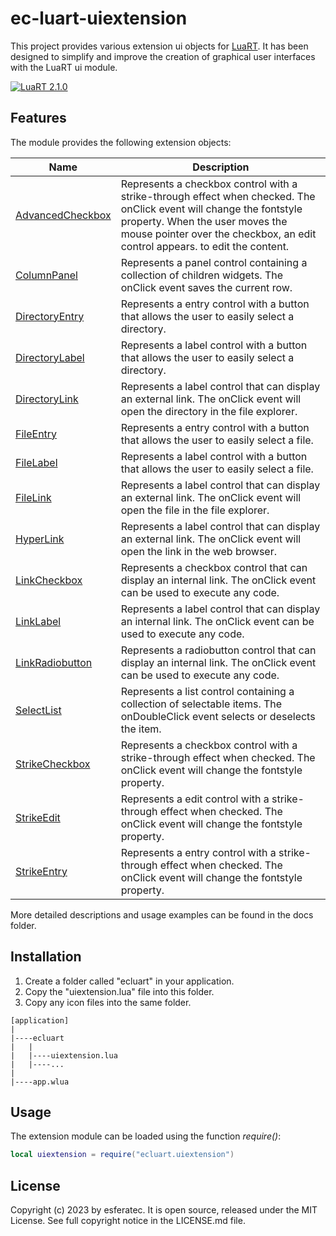 # ec-luart-uiextension

This project provides various extension ui objects for [LuaRT](https://www.luart.org/).
It has been designed to simplify and improve the creation of graphical user interfaces with the LuaRT ui module.

[![LuaRT 2.1.0](https://badgen.net/badge/LuaRT/2.1.0/blue)](https://github.com/samyeyo/LuaRT)

## Features

The module provides the following extension objects:

| Name | Description |
| --- | --- |
| [AdvancedCheckbox](docs/advancedcheckbox/README.md) | Represents a checkbox control with a strike-through effect when checked. The onClick event will change the fontstyle property. When the user moves the mouse pointer over the checkbox, an edit control appears. to edit the content. |  
| [ColumnPanel](docs/columnpanel/README.md) | Represents a panel control containing a collection of children widgets. The onClick event saves the current row. |  
| [DirectoryEntry](docs/directoryentry/README.md) | Represents a entry control with a button that allows the user to easily select a directory. |  
| [DirectoryLabel](docs/directorylabel/README.md) | Represents a label control with a button that allows the user to easily select a directory. |  
| [DirectoryLink](docs/directorylink/README.md) | Represents a label control that can display an external link. The onClick event will open the directory in the file explorer. |  
| [FileEntry](docs/fileentry/README.md) | Represents a entry control with a button that allows the user to easily select a file. |  
| [FileLabel](docs/filelabel/README.md) | Represents a label control with a button that allows the user to easily select a file. |  
| [FileLink](docs/filelink/README.md) | Represents a label control that can display an external link. The onClick event will open the file in the file explorer. |  
| [HyperLink](docs/hyperlink/README.md) | Represents a label control that can display an external link. The onClick event will open the link in the web browser. |  
| [LinkCheckbox](docs/linkcheckbox/README.md) | Represents a checkbox control that can display an internal link. The onClick event can be used to execute any code. |  
| [LinkLabel](docs/linklabel/README.md) | Represents a label control that can display an internal link. The onClick event can be used to execute any code. |  
| [LinkRadiobutton](docs/linkradiobutton/README.md) | Represents a radiobutton control that can display an internal link. The onClick event can be used to execute any code. |  
| [SelectList](docs/selectlist/README.md) | Represents a list control containing a collection of selectable items. The onDoubleClick event selects or deselects the item. |  
| [StrikeCheckbox](docs/strikecheckbox/README.md) | Represents a checkbox control with a strike-through effect when checked. The onClick event will change the fontstyle property. |  
| [StrikeEdit](docs/strikeedit/README.md) | Represents a edit control with a strike-through effect when checked. The onClick event will change the fontstyle property. |  
| [StrikeEntry](docs/strikeentry/README.md) | Represents a entry control with a strike-through effect when checked. The onClick event will change the fontstyle property. |  

More detailed descriptions and usage examples can be found in the docs folder.

## Installation

1. Create a folder called "ecluart" in your application.
1. Copy the "uiextension.lua" file into this folder.
1. Copy any icon files into the same folder.

```text
[application]
|
|----ecluart
|   |
|   |----uiextension.lua
|   |----...
|
|----app.wlua
```

## Usage

The extension module can be loaded using the function *require()*:

```lua
local uiextension = require("ecluart.uiextension")
```

## License

Copyright (c) 2023 by esferatec.
It is open source, released under the MIT License.
See full copyright notice in the LICENSE.md file.
